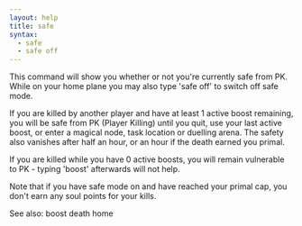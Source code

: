 ```yaml
---
layout: help
title: safe
syntax:
  - safe
  - safe off
---
```


This command will show you whether or not you're currently safe from PK.  While
on your home plane you may also type 'safe off' to switch off safe mode.

If you are killed by another player and have at least 1 active boost remaining,
you will be safe from PK (Player Killing) until you quit, use your last active 
boost, or enter a magical node, task location or duelling arena.  The safety 
also vanishes after half an hour, or an hour if the death earned you primal.

If you are killed while you have 0 active boosts, you will remain vulnerable to
PK - typing 'boost' afterwards will not help.

Note that if you have safe mode on and have reached your primal cap, you don't 
earn any soul points for your kills.

See also: boost death home
